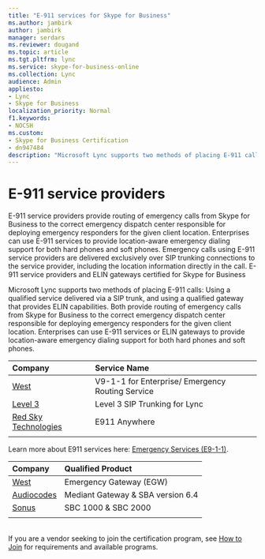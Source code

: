 ```yaml
---
title: "E-911 services for Skype for Business"
ms.author: jambirk
author: jambirk
manager: serdars
ms.reviewer: dougand
ms.topic: article
ms.tgt.pltfrm: lync
ms.service: skype-for-business-online
ms.collection: Lync
audience: Admin
appliesto:
- Lync
- Skype for Business 
localization_priority: Normal
f1.keywords:
- NOCSH
ms.custom:
- Skype for Business Certification
- dn947484
description: "Microsoft Lync supports two methods of placing E-911 calls: Using a qualified service delivered via a SIP trunk, and using a qualified gateway that provides ELIN capabilities."
---
```


# E-911 service providers
E-911 service providers provide routing of emergency calls from Skype for Business to the correct emergency dispatch center responsible for deploying emergency responders for the given client location. Enterprises can use E-911 services to provide location-aware emergency dialing support for both hard phones and soft phones. Emergency calls using E-911 service providers are delivered exclusively over SIP trunking connections to the service provider, including the location information directly in the call. E-911 service providers and ELIN gateways certified for Skype for Business

Microsoft Lync supports two methods of placing E-911 calls: Using a qualified service delivered via a SIP trunk, and using a qualified gateway that provides ELIN capabilities. Both provide routing of emergency calls from Skype for Business to the correct emergency dispatch center responsible for deploying emergency responders for the given client location. Enterprises can use E-911 services or ELIN gateways to provide location-aware emergency dialing support for both hard phones and soft phones.


|Company|Service Name|
|:----|:----|
|[West](https://www.west.com/safety-services/enterprise/microsoft) |       V9-1-1 for Enterprise/ Emergency Routing Service  |
|[Level 3](http://your.level3.com/2013DCLEADGSIPOSOLP1_SIPVoicePgFromOSRP_20130703?WT.tsrc=08202013SIPVoiceLPNomad911SIPVocCompPgFullWidthBanner)|Level 3 SIP Trunking for Lync|
|[Red Sky Technologies](http://www.redskye911.com/e911-for-lync)      | E911 Anywhere |
|      |         |

Learn more about E911 services here: <a href="https://technet.microsoft.com/library/gg398154.aspx">Emergency Services (E9-1-1)</a>.
<!-- 2013 topic yet to migrate -->

|Company | Qualified Product|
|:----|:----|
|[West](https://www.west.com/safety-services/enterprise/microsoft/)|Emergency Gateway (EGW) |
|[Audiocodes](https://www.audiocodes.com/microsoft) | Mediant Gateway &amp; SBA version 6.4 |
|[Sonus](https://www.sonus.net/solutions/enterprise/microsoft-lync) |SBC 1000 &amp; SBC 2000 |
|      |         |

<br>
If you are a vendor seeking to join the certification program, see <a href="how-to-join.md" data-raw-source="[How to Join](how-to-join.md)">How to Join</a> for requirements and available programs.

